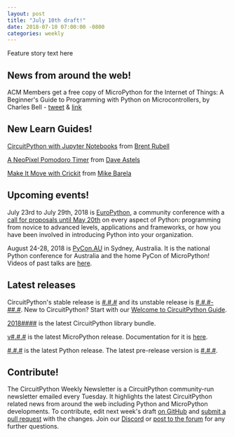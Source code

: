 ```yaml
---
layout: post
title: "July 10th draft!"
date: 2018-07-10 07:00:00 -0800
categories: weekly
---
```


Feature story text here

## News from around the web!

ACM Members get a free copy of MicroPython for the Internet of Things: A Beginner's Guide to Programming with Python on Microcontrollers, by Charles Bell - [tweet](https://twitter.com/acmeducation/status/1014893772952489985) & [link](http://bit.ly/2J0HXo4)

## New Learn Guides!

[CircuitPython with Jupyter Notebooks](https://learn.adafruit.com/circuitpython-with-jupyter-notebooks) from [Brent Rubell](https://learn.adafruit.com/users/brubell)

[A NeoPixel Pomodoro Timer](https://learn.adafruit.com/a-neopixel-pomodoro-timer) from [Dave Astels](https://learn.adafruit.com/users/dastels)

[Make It Move with Crickit](https://learn.adafruit.com/make-it-move-with-crickit) from [Mike Barela](https://learn.adafruit.com/users/MikeBarela)

## Upcoming events!

July 23rd to July 29th, 2018 is [EuroPython](https://ep2018.europython.eu/), a community conference with a [call for proposals until May 20th](https://ep2018.europython.eu/en/call-for-proposals/) on every aspect of Python: programming from novice to advanced levels, applications and frameworks, or how you have been involved in introducing Python into your organization.

August 24-28, 2018 is [PyCon.AU](https://2018.pycon-au.org/) in Sydney, Australia. It is the national Python conference for Australia and the home PyCon of MicroPython! Videos of past talks are [here](https://www.youtube.com/user/PyConAU).

## Latest releases

CircuitPython's stable release is [#.#.#](https://github.com/adafruit/circuitpython/releases/latest) and its unstable release is [#.#.#-##.#](https://github.com/adafruit/circuitpython/releases). New to CircuitPython? Start with our [Welcome to CircuitPython Guide](https://learn.adafruit.com/welcome-to-circuitpython).

[2018####](https://github.com/adafruit/Adafruit_CircuitPython_Bundle/releases/latest) is the latest CircuitPython library bundle.

[v#.#.#](https://micropython.org/download) is the latest MicroPython release. Documentation for it is [here](http://docs.micropython.org/en/latest/pyboard/).

[#.#.#](https://www.python.org/downloads/) is the latest Python release. The latest pre-release version is [#.#.#](https://www.python.org/download/pre-releases/).

## Contribute!

The CircuitPython Weekly Newsletter is a CircuitPython community-run newsletter emailed every Tuesday. It highlights the latest CircuitPython related news from around the web including Python and MicroPython developments. To contribute, edit next week's draft [on GitHub](https://github.com/adafruit/circuitpython-weekly-newsletter/tree/gh-pages/_drafts) and [submit a pull request](https://help.github.com/articles/editing-files-in-your-repository/) with the changes. Join our [Discord](https://adafru.it/discord) or [post to the forum](https://forums.adafruit.com/viewforum.php?f=60) for any further questions.
